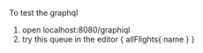 To test the graphql
1) open localhost:8080/graphiql
2) try this queue in the editor {
                                  allFlights{
                                    name
                                  }
                                }
